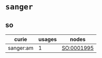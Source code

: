 # `sanger`

## so

| curie     |   usages | nodes                                           |
|-----------|----------|-------------------------------------------------|
| sanger:am |        1 | [SO:0001995](https://bioregistry.io/SO:0001995) |

